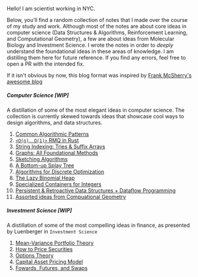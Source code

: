 Hello! I am scientist working in NYC. 

Below, you'll find a random collection of notes that I made over the course of my study and work. Although most of the notes are about core ideas in computer science (Data Structures & Algorithms, Reinforcement Learning, and Computational Geometry), a few are about ideas from Molecular Biology and Investment Science.  I wrote the notes in order to _deeply_ understand the foundational ideas in these areas of knowledge. I am distilling them here for future reference. If you find any errors, feel free to open a PR with the intended fix.

If it isn't obvious by now, this blog format was inspired by [Frank McSherry's awesome blog](https://github.com/frankmcsherry/blog)

##### Computer Science [WIP]
A distillation of some of the most elegant ideas in computer science. The collection is currently skewed towards ideas that showcase cool ways to design algorithms, and data structures.
1. [Common Algorithmic Patterns](https://www.notion.so/A-note-on-algorithmic-design-patterns-20e50d39c99945e3ad8dfb804177ab3f)
1. [`<O(n), O(1)>` RMQ in Rust](https://github.com/jlikhuva/blog/blob/main/posts/rmq.md)
2. [String Indexing: Tries & Suffix Arrays](https://github.com/jlikhuva/blog/blob/main/posts/string_indexing.md)
3. [Graphs: All Foundational Methods](https://github.com/jlikhuva/blog/blob/main/posts/graphs.md)
4. [Sketching Algorithms](https://github.com/jlikhuva/blog/blob/main/posts/sketching.md)
5. [A Bottom-up Splay Tree](https://github.com/jlikhuva/blog/blob/main/posts/splay.md)
6. [Algorithms for Discrete Optimization](https://github.com/jlikhuva/blog/blob/main/posts/optimization.md)
7. [The Lazy Binomial Heap](https://github.com/jlikhuva/blog/blob/main/posts/binomial.md)
8. [Specialized Containers for Integers](https://github.com/jlikhuva/blog/blob/main/posts/integer.md)
9.  [Persistent & Retroactive Data Structures + Dataflow Programming](https://github.com/jlikhuva/blog/blob/main/posts/splay.md)
10. [Assorted ideas from Compuational Geometry](https://github.com/jlikhuva/blog/blob/main/posts/comp_geom.md)

#####  Investment Science [WIP]
A distillation of some of the most compelling ideas in finance, as presented by Luenberger in `Investment Science` 
1. [Mean-Variance Portfolio Theory](https://github.com/jlikhuva/blog/blob/main/posts/mvpt.md)
2. [How to Price Securities](https://github.com/jlikhuva/blog/blob/main/posts/pricing.md)
3. [Options Theory](https://github.com/jlikhuva/blog/blob/main/posts/options.md)
4. [Capital Asset Pricing Model](https://github.com/jlikhuva/blog/blob/main/posts/capm.md)
5. [Fowards, Futures, and Swaps](https://github.com/jlikhuva/blog/blob/main/posts/ffs.md)

